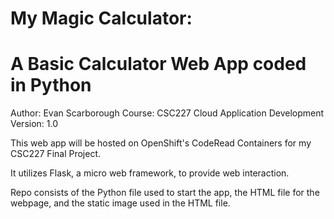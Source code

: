 # My Magic Calculator:
# A Basic Calculator Web App coded in Python

Author: Evan Scarborough
Course: CSC227 Cloud Application Development
Version: 1.0


This web app will be hosted on OpenShift's CodeRead Containers for my CSC227 Final Project.

It utilizes Flask, a micro web framework, to provide web interaction. 

Repo consists of the Python file used to start the app, the HTML file for the webpage, and the static image used in the HTML file.
